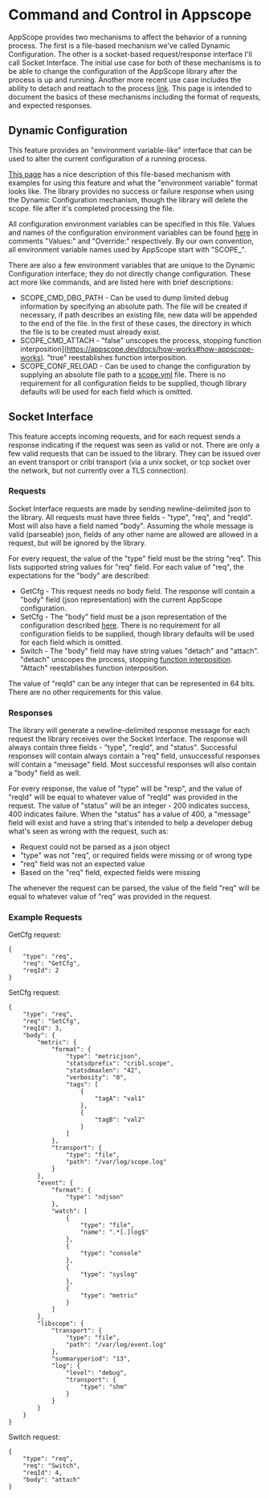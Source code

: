 # Command and Control in Appscope

AppScope provides two mechanisms to affect the behavior of a running process. The first is a file-based mechanism we've called Dynamic Configuration.  The other is a socket-based request/response interface I'll call Socket Interface. The initial use case for both of these mechanisms is to be able to change the configuration of the AppScope library after the process is up and running. Another more recent use case includes the ability to detach and reattach to the process [link](https://github.com/criblio/appscope/blob/master/docs/Attach.md).  This page is intended to document the basics of these mechanisms including the format of requests, and expected responses.

## Dynamic Configuration

This feature provides an "environment variable-like" interface that can be used to alter the current configuration of a running process.

[This page](https://appscope.dev/docs/cli-using#dynamic-configuration) has a nice description of this file-based mechanism with examples for using this feature and what the "environment variable" format looks like.  The library provides no success or failure response when using the Dynamic Configuration mechanism, though the library will delete the scope.<pid> file after it's completed processing the file.

All configuration environment variables can be specified in this file. Values and names of the configuration environment variables can be found [here](https://appscope.dev/docs/config-file/#scopeyml-config-file) in comments "Values:" and "Override:" respectively.  By our own convention, all environment variable names used by AppScope start with "SCOPE_".

There are also a few environment variables that are unique to the Dynamic Configuration interface; they do not directly change configuration.  These act more like commands, and are listed here with brief descriptions:
* SCOPE_CMD_DBG_PATH - Can be used to dump limited debug information by specifying an absolute path.  The file will be created if necessary, if path describes an existing file, new data will be appended to the end of the file. In the first of these cases, the directory in which the file is to be created must already exist.
* SCOPE_CMD_ATTACH - "false" unscopes the process, stopping function interposition](https://appscope.dev/docs/how-works#how-appscope-works).  "true" reestablishes function interposition.
* SCOPE_CONF_RELOAD - Can be used to change the configuration by supplying an absolute file path to a [scope.yml](https://appscope.dev/docs/config-file/#scopeyml-config-file) file. There is no requirement for all configuration fields to be supplied, though library defaults will be used for each field which is omitted.

## Socket Interface

This feature accepts incoming requests, and for each request sends a response indicating if the request was seen as valid or not. There are only a few valid requests that can be issued to the library.  They can be issued over an event transport or cribl transport (via a unix socket, or tcp socket over the network, but not currently over a TLS connection).

### Requests

Socket Interface requests are made by sending newline-delimited json to the library.  All requests must have three fields - "type", "req", and "reqId".  Most will also have a field named "body".  Assuming the whole message is valid (parseable) json, fields of any other name are allowed are allowed in a request, but will be ignored by the library.

For every request, the value of the "type" field must be the string "req".
This lists supported string values for "req" field. For each value of "req", the expectations for the "body" are described:
* GetCfg - This request needs no body field.  The response will contain a "body" field (json representation) with the current AppScope configuration. 
* SetCfg - The "body" field must be a json representation of the configuration described [here](https://appscope.dev/docs/config-file/#scopeyml-config-file).  There is no requirement for all configuration fields to be supplied, though library defaults will be used for each field which is omitted. 
* Switch - The "body" field may have string values "detach" and "attach".  "detach" unscopes the process, stopping [function interposition](https://appscope.dev/docs/how-works#how-appscope-works).  "Attach" reestablishes function interposition.

The value of "reqId" can be any integer that can be represented in 64 bits.  There are no other requirements for this value.

### Responses

The library will generate a newline-delimited response message for each request the library receives over the Socket Interface.  The response will always contain three fields - "type", "reqId", and "status".  Successful responses will contain always contain a "req" field, unsuccessful responses will contain a "message" field.  Most successful responses will also contain a "body" field as well.

For every response, the value of "type" will be "resp", and the value of "reqId" will be equal to whatever value of "reqId" was provided in the request.
The value of "status" will be an integer - 200 indicates success, 400 indicates failure.  When the "status" has a value of 400, a "message" field will exist and have a string that's intended to help a developer debug what's seen as wrong with the request, such as: 
* Request could not be parsed as a json object
* "type" was not "req", or required fields were missing or of wrong type
* "req" field was not an expected value
* Based on the "req" field, expected fields were missing

The whenever the request can be parsed, the value of the field "req" will be equal to whatever value of "req" was provided in the request.

### Example Requests

GetCfg request:

    {
        "type": "req",
        "req": "GetCfg",
        "reqId": 2
    }

SetCfg request:

    {
        "type": "req",
        "req": "SetCfg",
        "reqId": 3,
        "body": {
            "metric": {
                "format": {
                    "type": "metricjson",
                    "statsdprefix": "cribl.scope",
                    "statsdmaxlen": "42",
                    "verbosity": "0",
                    "tags": [
                        {
                            "tagA": "val1"
                        },
                        {
                            "tagB": "val2"
                        }
                    ]
                },
                "transport": {
                    "type": "file",
                    "path": "/var/log/scope.log"
                }
            },
            "event": {
                "format": {
                    "type": "ndjson"
                },
                "watch": [
                    {
                        "type": "file",
                        "name": ".*[.]log$"
                    },
                    {
                        "type": "console"
                    },
                    {
                        "type": "syslog"
                    },
                    {
                        "type": "metric"
                    }
                ]
            },
            "libscope": {
                "transport": {
                    "type": "file",
                    "path": "/var/log/event.log"
                },
                "summaryperiod": "13",
                "log": {
                    "level": "debug",
                    "transport": {
                        "type": "shm"
                    }
                }
            }
        }
    }

Switch request:

    {
        "type": "req",
        "req": "Switch",
        "reqId": 4,
        "body": "attach"
    }
